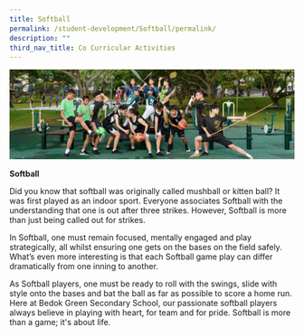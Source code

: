 ```yaml
---
title: Softball
permalink: /student-development/Softball/permalink/
description: ""
third_nav_title: Co Curricular Activities
---
```

![](/images/Physical-Sports-banner.jpg)

**Softball**

Did you know that softball was originally called mushball or kitten ball? It was first played as an indoor sport. Everyone associates Softball with the understanding that one is out after three strikes. However, Softball is more than just being called out for strikes.

In Softball, one must remain focused, mentally engaged and play strategically, all whilst ensuring one gets on the bases on the field safely. What’s even more interesting is that each Softball game play can differ dramatically from one inning to another.

As Softball players, one must be ready to roll with the swings, slide with style onto the bases and bat the ball as far as possible to score a home run. Here at Bedok Green Secondary School, our passionate softball players always believe in playing with heart, for team and for pride. Softball is more than a game; it's about life.